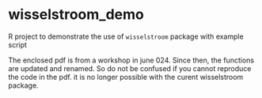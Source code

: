 # wisselstroom_demo

R project to demonstrate the use of  `wisselstroom` package with example script

The enclosed pdf is from a workshop in june 024. Since then, the functions are updated and renamed.
So do not be confused if you cannot reproduce the code in the pdf. it is no longer possible with the curent wisselstroom package.

